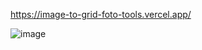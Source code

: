 https://image-to-grid-foto-tools.vercel.app/

![image](https://user-images.githubusercontent.com/52674815/180633231-28c0b6f9-be58-4864-8cb2-d24dde3c95a8.png)
